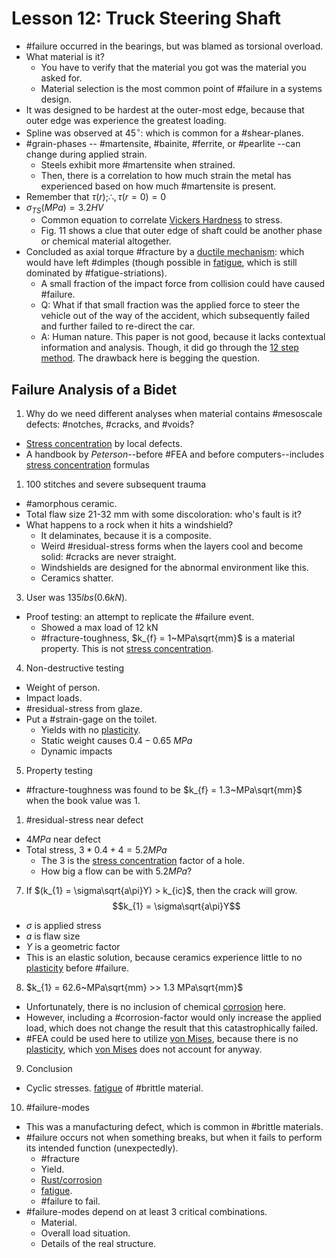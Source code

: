 # Lesson 12: Truck Steering Shaft

- #failure occurred in the bearings, but was blamed as torsional overload.
- What material is it?
  - You have to verify that the material you got was the material you asked for.
  - Material selection is the most common point of #failure in a systems design.
- It was designed to be hardest at the outer-most edge, because that outer edge was experience the greatest loading.
- Spline was observed at $45^{\circ}$: which is common for a #shear-planes.
- #grain-phases -- #martensite, #bainite, #ferrite, or #pearlite --can change during applied strain.
  - Steels exhibit more #martensite when strained.
  - Then, there is a correlation to how much strain the metal has experienced based on how much #martensite is present.
- Remember that $\tau(r); \therefore, \tau(r=0) = 0$
- $\sigma_{TS}(MPa) = 3.2 HV$
  - Common equation to correlate [Vickers Hardness](../engr-839-001-mechanical-metallurgy/vickers-hardness.md) to stress.
  - Fig. 11 shows a clue that outer edge of shaft could be another phase or chemical material altogether.
- Concluded as axial torque #fracture by a [ductile mechanism](ductile-fracture.md): which would have left #dimples (though possible in [fatigue](fatigue.md), which is still dominated by #fatigue-striations).
  - A small fraction of the impact force from collision could have caused #failure.
  - Q: What if that small fraction was the applied force to steer the vehicle out of the way of the accident, which subsequently failed and further failed to re-direct the car.
  - A: Human nature. This paper is not good, because it lacks contextual information and analysis. Though, it did go through the [12 step method](12-steps-to-forensic-materials-engineering.md). The drawback here is begging the question.



## Failure Analysis of a Bidet
1. Why do we need different analyses when material contains #mesoscale defects: #notches, #cracks, and #voids?
- [Stress concentration](stress-concentration.md) by local defects.
- A handbook by _Peterson_--before #FEA and before computers--includes [stress concentration](stress-concentration.md) formulas
1. 100 stitches and severe subsequent trauma
- #amorphous ceramic.
- Total flaw size 21-32 mm with some discoloration: who's fault is it?
- What happens to a rock when it hits a windshield?
  - It delaminates, because it is a composite.
  - Weird #residual-stress forms when the layers cool and become solid: #cracks are never straight.
  - Windshields are designed for the abnormal environment like this.
  - Ceramics shatter.
3. User was $135 lbs (0.6 kN)$.
- Proof testing: an attempt to replicate the #failure event.
  - Showed a max load of 12 kN
  - #fracture-toughness, $k_{f} = 1~MPa\sqrt{mm}$ is a material property. This is not [stress concentration](stress-concentration.md).
4. Non-destructive testing
- Weight of person.
- Impact loads.
- #residual-stress from glaze.
- Put a #strain-gage on the toilet.
  - Yields with no [plasticity](../engr-839-001-mechanical-metallurgy/plasticity.md).
  - Static weight causes $0.4-0.65~MPa$
  - Dynamic impacts
5. Property testing
- #fracture-toughness was found to be $k_{f} = 1.3~MPa\sqrt{mm}$ when the book value was $1$.
1. #residual-stress near defect
- $4 MPa$ near defect
- Total stress, $3*0.4 + 4 = 5.2 MPa$
  - The $3$ is the [stress concentration](stress-concentration.md) factor of a hole.
  - How big a flow can be with $5.2 MPa$?
7. If $(k_{1} = \sigma\sqrt{a\pi}Y) > k_{ic}$, then the crack will grow. $$k_{1} = \sigma\sqrt{a\pi}Y$$
- $\sigma$ is applied stress
- $a$ is flaw size
- $Y$ is a geometric factor
- This is an elastic solution, because ceramics experience little to no [plasticity](../engr-839-001-mechanical-metallurgy/plasticity.md) before #failure.
8. $k_{1} = 62.6~MPa\sqrt{mm} >> 1.3 MPa\sqrt{mm}$
- Unfortunately, there is no inclusion of chemical [corrosion](../engr-839-001-mechanical-metallurgy/corrosion.md) here.
- However, including a #corrosion-factor would only increase the applied load, which does not change the result that this catastrophically failed.
- #FEA could be used here to utilize [von Mises](../engr-727-001-advanced-mechanics-of-materials/distortion-energy-theory-von-mises.md), because there is no [plasticity](../engr-839-001-mechanical-metallurgy/plasticity.md), which [von Mises](../engr-727-001-advanced-mechanics-of-materials/distortion-energy-theory-von-mises.md) does not account for anyway.
9. Conclusion
- Cyclic stresses. [fatigue](fatigue.md) of #brittle material.
10. #failure-modes
- This was a manufacturing defect, which is common in #brittle materials.
- #failure occurs not when something breaks, but when it fails to perform its intended function (unexpectedly). 
  - #fracture
  - Yield.
  - [Rust/corrosion](../engr-839-001-mechanical-metallurgy/corrosion.md)
  - [fatigue](fatigue.md).
  - #failure to fail.
- #failure-modes depend on at least 3 critical combinations.
  - Material.
  - Overall load situation.
  - Details of the real structure.